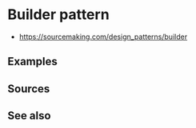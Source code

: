 # Builder pattern
- https://sourcemaking.com/design_patterns/builder

## Examples
## Sources
## See also